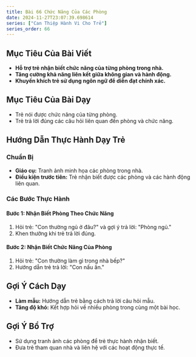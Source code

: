 ```yaml
---
title: Bài 66 Chức Năng Của Các Phòng 
date: 2024-11-27T23:07:39.698614
series: ["Can Thiệp Hành Vi Cho Trẻ"]
series_order: 66
---
```


## Mục Tiêu Của Bài Viết
- **Hỗ trợ trẻ nhận biết chức năng của từng phòng trong nhà.**
- **Tăng cường khả năng liên kết giữa không gian và hành động.**
- **Khuyến khích trẻ sử dụng ngôn ngữ để diễn đạt chính xác.**

## Mục Tiêu Của Bài Dạy
- Trẻ nói được chức năng của từng phòng.
- Trẻ trả lời đúng các câu hỏi liên quan đến phòng và chức năng.

## Hướng Dẫn Thực Hành Dạy Trẻ

### Chuẩn Bị
- **Giáo cụ:** Tranh ảnh minh họa các phòng trong nhà.
- **Điều kiện trước tiên:** Trẻ nhận biết được các phòng và các hành động liên quan.

### Các Bước Thực Hành
#### Bước 1: Nhận Biết Phòng Theo Chức Năng
1. Hỏi trẻ: "Con thường ngủ ở đâu?" và gợi ý trả lời: "Phòng ngủ."
2. Khen thưởng khi trẻ trả lời đúng.

#### Bước 2: Nhận Biết Chức Năng Của Phòng
1. Hỏi trẻ: "Con thường làm gì trong nhà bếp?"
2. Hướng dẫn trẻ trả lời: "Con nấu ăn."

## Gợi Ý Cách Dạy
- **Làm mẫu:** Hướng dẫn trẻ bằng cách trả lời câu hỏi mẫu.
- **Tăng độ khó:** Kết hợp hỏi về nhiều phòng trong cùng một bài học.

## Gợi Ý Bổ Trợ
- Sử dụng tranh ảnh các phòng để trẻ thực hành nhận biết.
- Đưa trẻ tham quan nhà và liên hệ với các hoạt động thực tế.

